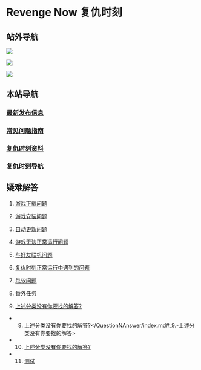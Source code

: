 # Revenge Now 复仇时刻

## 站外导航
[![](https://gitee.com/Zero_Fanker/Revenge-Now-Wiki/raw/master/LOGO_Tieba.jpg)](https://tieba.baidu.com/f?kw=%E5%A4%8D%E4%BB%87%E6%97%B6%E5%88%BB&ie=utf-8)

[![](https://gitee.com/Zero_Fanker/Revenge-Now-Wiki/raw/master/LOGO_Bilibili.jpg)](https://space.bilibili.com/25328668)

[![](https://gitee.com/Zero_Fanker/Revenge-Now-Wiki/raw/master/LOGO_MODDB.jpg)](https://www.moddb.com/mods/revenge-now)

## 本站导航
### [最新发布信息](./Publishment.md)

### [常见问题指南](/QuestionNAnswer/index.md)

### [复仇时刻资料](./复仇时刻资料.md)

### [复仇时刻导航](./链接导航.md)

## 疑难解答 

1. [游戏下载问题](/QuestionNAnswer/index.md#download-problem)

2. [游戏安装问题](/QuestionNAnswer/游戏安装问题.md)

3. [自动更新问题](/QuestionNAnswer/index.md#update-problem)

4. [游戏无法正常运行问题](/QuestionNAnswer/index.md#gaming-problem)

5. [与好友联机问题](/QuestionNAnswer/index.md#online-problem)

6. [复仇时刻正常运行中遇到的问题](/QuestionNAnswer/index.md#problem-on-running)

7. [杀软问题](/QuestionNAnswer/index.md#anti-virus-software-problem)

8. [番外任务](/QuestionNAnswer/index.md#Foreign-missions-problem)

9. [上述分类没有你要找的解答?](/QuestionNAnswer/index.md#id=no-anwser)

- 9. 上述分类没有你要找的解答?</QuestionNAnswer/index.md#_9.-上述分类没有你要找的解答>

- 10. [上述分类没有你要找的解答?](#上述分类没有你要找的解答)

- 11. [测试](https://revengenowstudio.github.io/docs/#/QuestionNAnswer/%E6%B8%B8%E6%88%8F%E5%AE%89%E8%A3%85%E9%97%AE%E9%A2%98?id=_1%e3%80%81%e4%b8%8b%e8%bd%bd%e5%ae%89%e8%a3%85%e5%8c%85)
